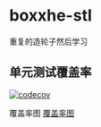 # boxxhe-stl

重复的造轮子然后学习

## 单元测试覆盖率

[![codecov](https://codecov.io/github/xiaohejun/boxxhe-stl/branch/master/graph/badge.svg?token=AVX94C3DCU)](https://codecov.io/github/xiaohejun/boxxhe-stl)

覆盖率图
[覆盖率图](https://codecov.io/github/xiaohejun/boxxhe-stl/branch/master/graphs/icicle.svg?token=AVX94C3DCU)
